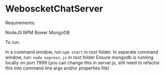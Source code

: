 # WeboscketChatServer

Requirements:

NodeJS
NPM
Bower
MongoDB

To run: 

In a command window, run `npm start` in root folder.
In separate command window, run: `node express.js` in root folder
Ensure mongodb is running locally on port 7999 (you can change this in server.js, still need to refactor this into command line args and/or properties file)


